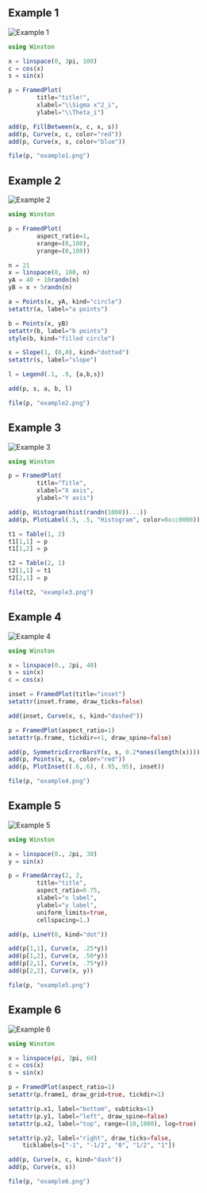 Example 1
---------

![Example 1](http://www.cita.utoronto.ca/~nolta/julia/winston/examples/example1.png)

``` julia
using Winston

x = linspace(0, 3pi, 100)
c = cos(x)
s = sin(x)

p = FramedPlot(
        title="title!",
        xlabel="\\Sigma x^2_i",
        ylabel="\\Theta_i")

add(p, FillBetween(x, c, x, s))
add(p, Curve(x, c, color="red"))
add(p, Curve(x, s, color="blue"))

file(p, "example1.png")
```

Example 2
---------

![Example 2](http://www.cita.utoronto.ca/~nolta/julia/winston/examples/example2.png)

``` julia
using Winston

p = FramedPlot(
        aspect_ratio=1,
        xrange=(0,100),
        yrange=(0,100))

n = 21
x = linspace(0, 100, n)
yA = 40 + 10randn(n)
yB = x + 5randn(n)

a = Points(x, yA, kind="circle")
setattr(a, label="a points")

b = Points(x, yB)
setattr(b, label="b points")
style(b, kind="filled circle")

s = Slope(1, (0,0), kind="dotted")
setattr(s, label="slope")

l = Legend(.1, .9, {a,b,s})

add(p, s, a, b, l)

file(p, "example2.png")
```

Example 3
---------

![Example 3](http://www.cita.utoronto.ca/~nolta/julia/winston/examples/example3.png)

``` julia
using Winston

p = FramedPlot(
        title="Title",
        xlabel="X axis",
        ylabel="Y axis")

add(p, Histogram(hist(randn(1000))...))
add(p, PlotLabel(.5, .5, "Histogram", color=0xcc0000))

t1 = Table(1, 2)
t1[1,1] = p
t1[1,2] = p

t2 = Table(2, 1)
t2[1,1] = t1
t2[2,1] = p

file(t2, "example3.png")
```

Example 4
---------

![Example 4](http://www.cita.utoronto.ca/~nolta/julia/winston/examples/example4.png)

``` julia
using Winston

x = linspace(0., 2pi, 40)
s = sin(x)
c = cos(x)

inset = FramedPlot(title="inset")
setattr(inset.frame, draw_ticks=false)

add(inset, Curve(x, s, kind="dashed"))

p = FramedPlot(aspect_ratio=1)
setattr(p.frame, tickdir=+1, draw_spine=false)

add(p, SymmetricErrorBarsY(x, s, 0.2*ones(length(x))))
add(p, Points(x, s, color="red"))
add(p, PlotInset((.6,.6), (.95,.95), inset))

file(p, "example4.png")
```

Example 5
---------

![Example 5](http://www.cita.utoronto.ca/~nolta/julia/winston/examples/example5.png)

``` julia
using Winston

x = linspace(0., 2pi, 30)
y = sin(x)

p = FramedArray(2, 2,
        title="title",
        aspect_ratio=0.75,
        xlabel="x label",
        ylabel="y label",
        uniform_limits=true,
        cellspacing=1.)

add(p, LineY(0, kind="dot"))

add(p[1,1], Curve(x, .25*y))
add(p[1,2], Curve(x, .50*y))
add(p[2,1], Curve(x, .75*y))
add(p[2,2], Curve(x, y))

file(p, "example5.png")
```

Example 6
---------

![Example 6](http://www.cita.utoronto.ca/~nolta/julia/winston/examples/example6.png)

``` julia
using Winston

x = linspace(pi, 3pi, 60)
c = cos(x)
s = sin(x)

p = FramedPlot(aspect_ratio=1)
setattr(p.frame1, draw_grid=true, tickdir=1)

setattr(p.x1, label="bottom", subticks=1)
setattr(p.y1, label="left", draw_spine=false)
setattr(p.x2, label="top", range=(10,1000), log=true)

setattr(p.y2, label="right", draw_ticks=false,
    ticklabels=["-1", "-1/2", "0", "1/2", "1"])

add(p, Curve(x, c, kind="dash"))
add(p, Curve(x, s))

file(p, "example6.png")
```

